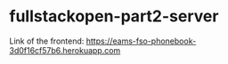 # fullstackopen-part2-server

Link of the frontend: https://eams-fso-phonebook-3d0f16cf57b6.herokuapp.com
